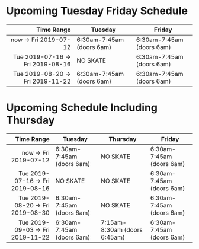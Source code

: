 
# Upcoming Tuesday Friday Schedule

| Time Range                           | Tuesday                   | Friday                    |
| ------------------------------------:|---------------------------|---------------------------|
| now &rarr; Fri 2019-07-12            | 6:30am-7:45am (doors 6am) | 6:30am-7:45am (doors 6am) |
| Tue 2019-07-16 &rarr; Fri 2019-08-16 | NO SKATE                  | 6:30am-7:45am (doors 6am) |
| Tue 2019-08-20 &rarr; Fri 2019-11-22 | 6:30am-7:45am (doors 6am) | 6:30am-7:45am (doors 6am) |

# Upcoming Schedule Including Thursday

| Time Range                           | Tuesday                   | Thursday                     | Friday                    |
| ------------------------------------:|---------------------------| -----------------------------|---------------------------|
| now &rarr; Fri 2019-07-12            | 6:30am-7:45am (doors 6am) | NO SKATE                     | 6:30am-7:45am (doors 6am) |
| Tue 2019-07-16 &rarr; Fri 2019-08-16 | NO SKATE                  | NO SKATE                     | 6:30am-7:45am (doors 6am) |
| Tue 2019-08-20 &rarr; Fri 2019-08-30 | 6:30am-7:45am (doors 6am) | NO SKATE                     | 6:30am-7:45am (doors 6am) |
| Tue 2019-09-03 &rarr; Fri 2019-11-22 | 6:30am-7:45am (doors 6am) | 7:15am-8:30am (doors 6:45am) | 6:30am-7:45am (doors 6am) |

